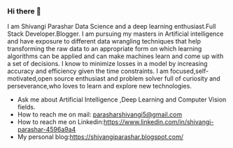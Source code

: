 ### Hi there 👋

I am Shivangi Parashar Data Science and a deep learning enthusiast.Full Stack Developer.Blogger. I am pursuing my masters in Artificial intelligence and have exposure to different data wrangling techniques that help transforming the raw data to an appropriate form on which learning algorithms can be applied and can make machines learn and come up with a set of decisions. I know to minimize losses in a model by increasing accuracy and efficiency given the time constraints. I am focused,self-motivated,open source enthusiast and problem solver full of curiosity and perseverance,who loves to learn and explore new technologies.

-  Ask me about Artificial Intelligence ,Deep Learning  and Computer Vision fields.
- How to reach me on mail: parasharshivangi5@gmail.com
- How to reach me on Linkedin:https://www.linkedin.com/in/shivangi-parashar-4596a9a4
- My personal blog:https://shivangiparashar.blogspot.com/


